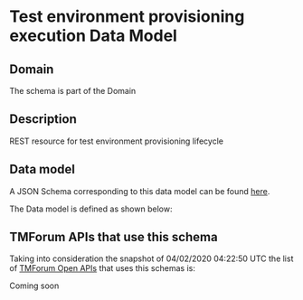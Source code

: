# Test environment provisioning execution Data Model

## Domain

The  schema is part of the  Domain

## Description

REST resource for test environment provisioning lifecycle

## Data model

A JSON Schema corresponding to this data model can be found
[here](https://github.com/tmforum-rand/schemas/blob/candidates/Common/TestEnvironmentProvisioningExecution.schema.json).

The Data model is defined as shown below:




## TMForum APIs that use this schema

Taking into consideration the snapshot of 04/02/2020 04:22:50 UTC the list of [TMForum Open APIs](https://www.tmforum.org/open-apis/) that uses this schemas is:

Coming soon